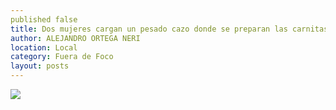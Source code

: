 ```yaml
---
published false
title: Dos mujeres cargan un pesado cazo donde se preparan las carnitas de un restaurante céntrico en la capital
author: ALEJANDRO ORTEGA NERI
location: Local
category: Fuera de Foco
layout: posts
---
```


![](http://i.imgur.com/u30jgBLm.jpg)
